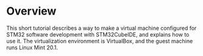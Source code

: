 # Overview

This short tutorial describes a way to make a virtual machine configured for STM32 software development with STM32CubeIDE, and explains how to use it. The virtualization environment is VirtualBox, and the guest machine runs Linux Mint 20.1.